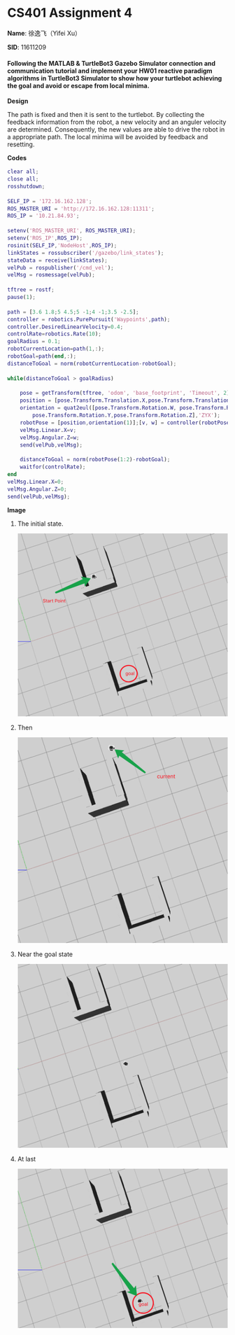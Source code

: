 # CS401 Assignment 4

**Name**: 徐逸飞（Yifei Xu） 

**SID**: 11611209



#### Following the MATLAB & TurtleBot3 Gazebo Simulator connection and communication tutorial and implement your HW01 reactive paradigm algorithms in TurtleBot3 Simulator to show how your turtlebot achieving the goal and avoid or escape from local minima.



**Design**

The path is fixed and then it is sent to the turtlebot. By collecting the feedback information from the robot, a new velocity and an anguler velocity are determined. Consequently, the new values are able to drive the robot in a appropriate path. The local minima will be avoided by feedback and resetting.



**Codes**

```matlab
clear all;
close all;
rosshutdown;

SELF_IP = '172.16.162.128';
ROS_MASTER_URI = 'http://172.16.162.128:11311';
ROS_IP = '10.21.84.93';

setenv('ROS_MASTER_URI', ROS_MASTER_URI);
setenv('ROS_IP',ROS_IP);
rosinit(SELF_IP,'NodeHost',ROS_IP);
linkStates = rossubscriber('/gazebo/link_states');
stateData = receive(linkStates);
velPub = rospublisher('/cmd_vel');
velMsg = rosmessage(velPub);

tftree = rostf;
pause(1);

path = [3.6 1.8;5 4.5;5 -1;4 -1;3.5 -2.5];
controller = robotics.PurePursuit('Waypoints',path);
controller.DesiredLinearVelocity=0.4;
controlRate=robotics.Rate(10);
goalRadius = 0.1;
robotCurrentLocation=path(1,:);
robotGoal=path(end,:);
distanceToGoal = norm(robotCurrentLocation-robotGoal);

while(distanceToGoal > goalRadius)
    
    pose = getTransform(tftree, 'odom', 'base_footprint', 'Timeout', 2);
    position = [pose.Transform.Translation.X,pose.Transform.Translation.Y];
    orientation = quat2eul([pose.Transform.Rotation.W, pose.Transform.Rotation.X, ...
        pose.Transform.Rotation.Y,pose.Transform.Rotation.Z],'ZYX');
    robotPose = [position,orientation(1)];[v, w] = controller(robotPose);
    velMsg.Linear.X=v;
    velMsg.Angular.Z=w;
    send(velPub,velMsg);
    
    distanceToGoal = norm(robotPose(1:2)-robotGoal);
    waitfor(controlRate);
end
velMsg.Linear.X=0;
velMsg.Angular.Z=0;
send(velPub,velMsg);

```



**Image**

1. The initial state.

   ![1](image/1.png)

2. Then

   ![2](image/2.png)

3. Near the goal state

   ![3](image/3.png)

4. At last

   ![4](image/4.png)